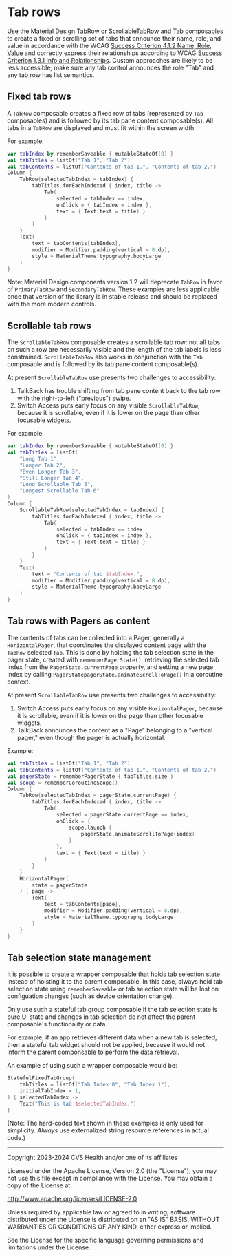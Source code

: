 # Tab rows
Use the Material Design [TabRow](https://developer.android.com/reference/kotlin/androidx/compose/material3/package-summary#TabRow(kotlin.Int,androidx.compose.ui.Modifier,androidx.compose.ui.graphics.Color,androidx.compose.ui.graphics.Color,kotlin.Function1,kotlin.Function0,kotlin.Function0)) or [ScrollableTabRow](https://developer.android.com/reference/kotlin/androidx/compose/material3/package-summary#ScrollableTabRow(kotlin.Int,androidx.compose.ui.Modifier,androidx.compose.ui.graphics.Color,androidx.compose.ui.graphics.Color,androidx.compose.ui.unit.Dp,kotlin.Function1,kotlin.Function0,kotlin.Function0)) and [Tab](https://developer.android.com/reference/kotlin/androidx/compose/material3/package-summary#Tab(kotlin.Boolean,kotlin.Function0,androidx.compose.ui.Modifier,kotlin.Boolean,kotlin.Function0,kotlin.Function0,androidx.compose.ui.graphics.Color,androidx.compose.ui.graphics.Color,androidx.compose.foundation.interaction.MutableInteractionSource)) composables to create a fixed or scrolling set of tabs that announce their name, role, and value in accordance with the WCAG [Success Criterion 4.1.2 Name, Role, Value](https://www.w3.org/TR/WCAG22/#name-role-value) and correctly express their relationships according to WCAG [Success Criterion 1.3.1 Info and Relationships](https://www.w3.org/TR/WCAG22/#info-and-relationships). Custom approaches are likely to be less accessible; make sure any tab control announces the role "Tab" and any tab row has list semantics.

## Fixed tab rows
A `TabRow` composable creates a fixed row of tabs (represented by `Tab` composables) and is followed by its tab pane content composable(s). All tabs in a `TabRow` are displayed and must fit within the screen width.

For example:

```kotlin
var tabIndex by rememberSaveable { mutableStateOf(0) }
val tabTitles = listOf("Tab 1", "Tab 2")
val tabContents = listOf("Contents of tab 1.", "Contents of tab 2.")
Column {
    TabRow(selectedTabIndex = tabIndex) {
        tabTitles.forEachIndexed { index, title ->
            Tab(
                selected = tabIndex == index,
                onClick = { tabIndex = index },
                text = { Text(text = title) }
            )
        }
    }
    Text(
        text = tabContents[tabIndex],
        modifier = Modifier.padding(vertical = 8.dp),
        style = MaterialTheme.typography.bodyLarge
    )
}
```

Note: Material Design components version 1.2 will deprecate `TabRow` in favor of `PrimaryTabRow` and `SecondaryTabRow`. These examples are less applicable once that version of the library is in stable release and should be replaced with the more modern controls.

## Scrollable tab rows

The `ScrollableTabRow` composable creates a scrollable tab row: not all tabs on such a row are necessarily visible and the length of the tab labels is less constrained. `ScrollableTabRow` also works in conjunction with the `Tab` composable and is followed by its tab pane content composable(s). 

At present `ScrollableTabRow` use presents two challenges to accessibility:
1. TalkBack has trouble shifting from tab pane content back to the tab row with the right-to-left ("previous") swipe.
2. Switch Access puts early focus on any visible `ScrollableTabRow`, because it is scrollable, even if it is lower on the page than other focusable widgets.

For example:

```kotlin
var tabIndex by rememberSaveable { mutableStateOf(0) }
val tabTitles = listOf(
    "Long Tab 1", 
    "Longer Tab 2", 
    "Even Longer Tab 3", 
    "Still Longer Tab 4", 
    "Long Scrollable Tab 5", 
    "Longest Scrollable Tab 6"
)
Column {
    ScrollableTabRow(selectedTabIndex = tabIndex) {
        tabTitles.forEachIndexed { index, title ->
            Tab(
                selected = tabIndex == index,
                onClick = { tabIndex = index },
                text = { Text(text = title) }
            )
        }
    }
    Text(
        text = "Contents of tab $tabIndex.",
        modifier = Modifier.padding(vertical = 8.dp),
        style = MaterialTheme.typography.bodyLarge
    )
}
```

## Tab rows with Pagers as content

The contents of tabs can be collected into a Pager, generally a `HorizontalPager`, that coordinates the displayed content page with the `TabRow` selected `Tab`. This is done by holding the tab selection state in the pager state, created with `rememberPagerState()`, retrieving the selected tab index from the `PagerState.currentPage` property, and setting a new page index by calling `PagerStatepagerState.animateScrollToPage()` in a coroutine context.

At present `ScrollableTabRow` use presents two challenges to accessibility:

1. Switch Access puts early focus on any visible `HorizontalPager`, because it is scrollable, even if it is lower on the page than other focusable widgets.
2. TalkBack announces the content as a "Page" belonging to a "vertical pager," even though the pager is actually horizontal.

Example:

```kotlin
val tabTitles = listOf("Tab 1", "Tab 2")
val tabContents = listOf("Contents of tab 1.", "Contents of tab 2.")
val pagerState = rememberPagerState { tabTitles.size }
val scope = rememberCoroutineScope()
Column {
    TabRow(selectedTabIndex = pagerState.currentPage) {
        tabTitles.forEachIndexed { index, title ->
            Tab(
                selected = pagerState.currentPage == index,
                onClick = {
                    scope.launch {
                        pagerState.animateScrollToPage(index)
                    }         
                },
                text = { Text(text = title) }
            )
        }
    }
    HorizontalPager(
        state = pagerState
    ) { page ->
        Text(
            text = tabContents[page],
            modifier = Modifier.padding(vertical = 8.dp),
            style = MaterialTheme.typography.bodyLarge
        )
    }
}
```

## Tab selection state management

It is possible to create a wrapper composable that holds tab selection state instead of hoisting it to the parent composable. In this case, always hold tab selection state using `rememberSaveable` or tab selection state will be lost on configuation changes (such as device orientation change).

Only use such a stateful tab group composable if the tab selection state is pure UI state and changes in tab selection do not affect the parent composable's functionality or data.

For example, if an app retrieves different data when a new tab is selected, then a stateful tab widget should not be applied, because it would not inform the parent componsable to perform the data retrieval.  

An example of using such a wrapper composable would be:

```kotlin
StatefulFixedTabGroup(
    tabTitles = listOf("Tab Index 0", "Tab Index 1"),
    initialTabIndex = 1,
) { selectedTabIndex ->
    Text("This is tab $selectedTabIndex.")
}
```

(Note: The hard-coded text shown in these examples is only used for simplicity. _Always_ use externalized string resource references in actual code.)

----

Copyright 2023-2024 CVS Health and/or one of its affiliates

Licensed under the Apache License, Version 2.0 (the "License");
you may not use this file except in compliance with the License.
You may obtain a copy of the License at

http://www.apache.org/licenses/LICENSE-2.0

Unless required by applicable law or agreed to in writing, software
distributed under the License is distributed on an "AS IS" BASIS,
WITHOUT WARRANTIES OR CONDITIONS OF ANY KIND, either express or implied.

See the License for the specific language governing permissions and
limitations under the License.
